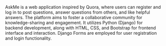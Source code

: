 
AskMe is a web application inspired by Quora, 
where users can register and log in to post questions, answer questions from others, and like helpful answers.
The platform aims to foster a collaborative community for knowledge-sharing and engagement.
It utilizes Python (Django) for backend development, along with HTML, CSS, and Bootstrap for frontend interface and interaction.
Django Forms are employed for user registration and login functionality.
